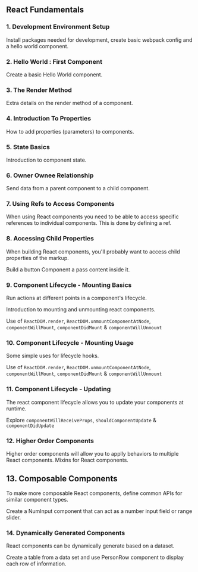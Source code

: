 ## React Fundamentals

### 1. Development Environment Setup

Install packages needed for development, create basic webpack config and a hello world component.

### 2. Hello World : First Component

Create a basic Hello World component.

### 3. The Render Method

Extra details on the render method of a component.

### 4. Introduction To Properties

How to add properties (parameters) to components.

### 5. State Basics

Introduction to component state.

### 6. Owner Ownee Relationship

Send data from a parent component to a child component.

### 7. Using Refs to Access Components

When using React components you need to be able to access specific
references to individual components. This is done by defining a ref.

### 8. Accessing Child Properties

When building React components, you'll probably want to access child
properties of the markup.

Build a button Component a pass content inside it.

### 9. Component Lifecycle - Mounting Basics

Run actions at different points in a component's lifecycle.

Introduction to mounting and unmounting react components.

Use of `ReactDOM.render`, `ReactDOM.unmountComponentAtNode`, `componentWillMount`, `componentDidMount` & `componentWillUnmount`

### 10. Component Lifecycle - Mounting Usage

Some simple uses for lifecycle hooks.

Use of `ReactDOM.render`, `ReactDOM.unmountComponentAtNode`, `componentWillMount`, `componentDidMount` & `componentWillUnmount`

### 11. Component Lifecycle - Updating

The react component lifecycle allows you to update your components
at runtime.

Explore `componentWillReceiveProps`, `shouldComponentUpdate` &
`componentDidUpdate`

### 12. Higher Order Components

Higher order components will allow you to applly behaviors to multiple React
components. Mixins for React components.

## 13. Composable Components

To make more composable React components, define common APIs for similar component types.

Create a NumInput component that can act as a number input field or range slider.

### 14. Dynamically Generated Components

React components can be dynamically generate based on a dataset.

Create a table from a data set and use PersonRow component
to display each row of information.
